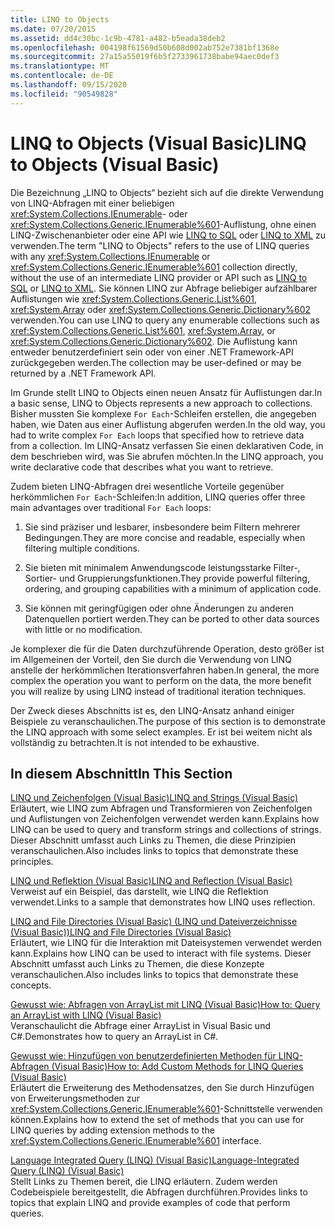 ```yaml
---
title: LINQ to Objects
ms.date: 07/20/2015
ms.assetid: dd4c30bc-1c9b-4781-a482-b5eada38deb2
ms.openlocfilehash: 004198f61569d50b608d002ab752e7381bf1368e
ms.sourcegitcommit: 27a15a55019f6b5f2733961738babe94aec0def3
ms.translationtype: MT
ms.contentlocale: de-DE
ms.lasthandoff: 09/15/2020
ms.locfileid: "90549828"
---
```

# <a name="linq-to-objects-visual-basic"></a><span data-ttu-id="11752-102">LINQ to Objects (Visual Basic)</span><span class="sxs-lookup"><span data-stu-id="11752-102">LINQ to Objects (Visual Basic)</span></span>
<span data-ttu-id="11752-103">Die Bezeichnung „LINQ to Objects“ bezieht sich auf die direkte Verwendung von LINQ-Abfragen mit einer beliebigen <xref:System.Collections.IEnumerable>- oder <xref:System.Collections.Generic.IEnumerable%601>-Auflistung, ohne einen LINQ-Zwischenanbieter oder eine API wie [LINQ to SQL](../../../../framework/data/adonet/sql/linq/index.md) oder [LINQ to XML](../../../../standard/linq/linq-xml-overview.md) zu verwenden.</span><span class="sxs-lookup"><span data-stu-id="11752-103">The term "LINQ to Objects" refers to the use of LINQ queries with any <xref:System.Collections.IEnumerable> or <xref:System.Collections.Generic.IEnumerable%601> collection directly, without the use of an intermediate LINQ provider or API such as [LINQ to SQL](../../../../framework/data/adonet/sql/linq/index.md) or [LINQ to XML](../../../../standard/linq/linq-xml-overview.md).</span></span> <span data-ttu-id="11752-104">Sie können LINQ zur Abfrage beliebiger aufzählbarer Auflistungen wie <xref:System.Collections.Generic.List%601>, <xref:System.Array> oder <xref:System.Collections.Generic.Dictionary%602> verwenden.</span><span class="sxs-lookup"><span data-stu-id="11752-104">You can use LINQ to query any enumerable collections such as <xref:System.Collections.Generic.List%601>, <xref:System.Array>, or <xref:System.Collections.Generic.Dictionary%602>.</span></span> <span data-ttu-id="11752-105">Die Auflistung kann entweder benutzerdefiniert sein oder von einer .NET Framework-API zurückgegeben werden.</span><span class="sxs-lookup"><span data-stu-id="11752-105">The collection may be user-defined or may be returned by a .NET Framework API.</span></span>  
  
 <span data-ttu-id="11752-106">Im Grunde stellt LINQ to Objects einen neuen Ansatz für Auflistungen dar.</span><span class="sxs-lookup"><span data-stu-id="11752-106">In a basic sense, LINQ to Objects represents a new approach to collections.</span></span> <span data-ttu-id="11752-107">Bisher mussten Sie komplexe `For Each`-Schleifen erstellen, die angegeben haben, wie Daten aus einer Auflistung abgerufen werden.</span><span class="sxs-lookup"><span data-stu-id="11752-107">In the old way, you had to write complex `For Each` loops that specified how to retrieve data from a collection.</span></span> <span data-ttu-id="11752-108">Im LINQ-Ansatz verfassen Sie einen deklarativen Code, in dem beschrieben wird, was Sie abrufen möchten.</span><span class="sxs-lookup"><span data-stu-id="11752-108">In the LINQ approach, you write declarative code that describes what you want to retrieve.</span></span>  
  
 <span data-ttu-id="11752-109">Zudem bieten LINQ-Abfragen drei wesentliche Vorteile gegenüber herkömmlichen `For Each`-Schleifen:</span><span class="sxs-lookup"><span data-stu-id="11752-109">In addition, LINQ queries offer three main advantages over traditional `For Each` loops:</span></span>  
  
1. <span data-ttu-id="11752-110">Sie sind präziser und lesbarer, insbesondere beim Filtern mehrerer Bedingungen.</span><span class="sxs-lookup"><span data-stu-id="11752-110">They are more concise and readable, especially when filtering multiple conditions.</span></span>  
  
2. <span data-ttu-id="11752-111">Sie bieten mit minimalem Anwendungscode leistungsstarke Filter-, Sortier- und Gruppierungsfunktionen.</span><span class="sxs-lookup"><span data-stu-id="11752-111">They provide powerful filtering, ordering, and grouping capabilities with a minimum of application code.</span></span>  
  
3. <span data-ttu-id="11752-112">Sie können mit geringfügigen oder ohne Änderungen zu anderen Datenquellen portiert werden.</span><span class="sxs-lookup"><span data-stu-id="11752-112">They can be ported to other data sources with little or no modification.</span></span>  
  
 <span data-ttu-id="11752-113">Je komplexer die für die Daten durchzuführende Operation, desto größer ist im Allgemeinen der Vorteil, den Sie durch die Verwendung von LINQ anstelle der herkömmlichen Iterationsverfahren haben.</span><span class="sxs-lookup"><span data-stu-id="11752-113">In general, the more complex the operation you want to perform on the data, the more benefit you will realize by using LINQ instead of traditional iteration techniques.</span></span>  
  
 <span data-ttu-id="11752-114">Der Zweck dieses Abschnitts ist es, den LINQ-Ansatz anhand einiger Beispiele zu veranschaulichen.</span><span class="sxs-lookup"><span data-stu-id="11752-114">The purpose of this section is to demonstrate the LINQ approach with some select examples.</span></span> <span data-ttu-id="11752-115">Er ist bei weitem nicht als vollständig zu betrachten.</span><span class="sxs-lookup"><span data-stu-id="11752-115">It is not intended to be exhaustive.</span></span>  
  
## <a name="in-this-section"></a><span data-ttu-id="11752-116">In diesem Abschnitt</span><span class="sxs-lookup"><span data-stu-id="11752-116">In This Section</span></span>  
 [<span data-ttu-id="11752-117">LINQ und Zeichenfolgen (Visual Basic)</span><span class="sxs-lookup"><span data-stu-id="11752-117">LINQ and Strings (Visual Basic)</span></span>](linq-and-strings.md)  
 <span data-ttu-id="11752-118">Erläutert, wie LINQ zum Abfragen und Transformieren von Zeichenfolgen und Auflistungen von Zeichenfolgen verwendet werden kann.</span><span class="sxs-lookup"><span data-stu-id="11752-118">Explains how LINQ can be used to query and transform strings and collections of strings.</span></span> <span data-ttu-id="11752-119">Dieser Abschnitt umfasst auch Links zu Themen, die diese Prinzipien veranschaulichen.</span><span class="sxs-lookup"><span data-stu-id="11752-119">Also includes links to topics that demonstrate these principles.</span></span>  
  
 [<span data-ttu-id="11752-120">LINQ und Reflektion (Visual Basic)</span><span class="sxs-lookup"><span data-stu-id="11752-120">LINQ and Reflection (Visual Basic)</span></span>](linq-and-reflection.md)  
 <span data-ttu-id="11752-121">Verweist auf ein Beispiel, das darstellt, wie LINQ die Reflektion verwendet.</span><span class="sxs-lookup"><span data-stu-id="11752-121">Links to a sample that demonstrates how LINQ uses reflection.</span></span>  
  
 [<span data-ttu-id="11752-122">LINQ and File Directories (Visual Basic) (LINQ und Dateiverzeichnisse (Visual Basic))</span><span class="sxs-lookup"><span data-stu-id="11752-122">LINQ and File Directories (Visual Basic)</span></span>](linq-and-file-directories.md)  
 <span data-ttu-id="11752-123">Erläutert, wie LINQ für die Interaktion mit Dateisystemen verwendet werden kann.</span><span class="sxs-lookup"><span data-stu-id="11752-123">Explains how LINQ can be used to interact with file systems.</span></span> <span data-ttu-id="11752-124">Dieser Abschnitt umfasst auch Links zu Themen, die diese Konzepte veranschaulichen.</span><span class="sxs-lookup"><span data-stu-id="11752-124">Also includes links to topics that demonstrate these concepts.</span></span>  
  
 [<span data-ttu-id="11752-125">Gewusst wie: Abfragen von ArrayList mit LINQ (Visual Basic)</span><span class="sxs-lookup"><span data-stu-id="11752-125">How to: Query an ArrayList with LINQ (Visual Basic)</span></span>](how-to-query-an-arraylist-with-linq.md)  
 <span data-ttu-id="11752-126">Veranschaulicht die Abfrage einer ArrayList in Visual Basic und C#.</span><span class="sxs-lookup"><span data-stu-id="11752-126">Demonstrates how to query an ArrayList in C#.</span></span>  
  
 [<span data-ttu-id="11752-127">Gewusst wie: Hinzufügen von benutzerdefinierten Methoden für LINQ-Abfragen (Visual Basic)</span><span class="sxs-lookup"><span data-stu-id="11752-127">How to: Add Custom Methods for LINQ Queries (Visual Basic)</span></span>](how-to-add-custom-methods-for-linq-queries.md)  
 <span data-ttu-id="11752-128">Erläutert die Erweiterung des Methodensatzes, den Sie durch Hinzufügen von Erweiterungsmethoden zur <xref:System.Collections.Generic.IEnumerable%601>-Schnittstelle verwenden können.</span><span class="sxs-lookup"><span data-stu-id="11752-128">Explains how to extend the set of methods that you can use for LINQ queries by adding extension methods to the <xref:System.Collections.Generic.IEnumerable%601> interface.</span></span>  
  
 [<span data-ttu-id="11752-129">Language Integrated Query (LINQ) (Visual Basic)</span><span class="sxs-lookup"><span data-stu-id="11752-129">Language-Integrated Query (LINQ) (Visual Basic)</span></span>](index.md)  
 <span data-ttu-id="11752-130">Stellt Links zu Themen bereit, die LINQ erläutern. Zudem werden Codebeispiele bereitgestellt, die Abfragen durchführen.</span><span class="sxs-lookup"><span data-stu-id="11752-130">Provides links to topics that explain LINQ and provide examples of code that perform queries.</span></span>
